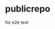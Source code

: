 # publicrepo
for e2e test


































































































































































































































































































































































































































































































































































































































































































































































































































































































































































































































































































































































































































































































































































































































































































































































































































































































































































































































































































































































































































































































































































